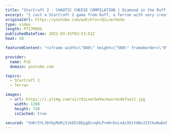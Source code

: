 ```yaml
---
title: "StarCraft 2 - CHAOTIC CHEESE COMPILATION | Diamond in the Ruff #69"
excerpt: "I cast a StarCraft 2 game from Ruff, a Terran with very creative gameplay. How will he ruff up his  opponents? With some delicious cheese  💎 Diamond in the Ruff: https://www.youtube.com/playlist?list=PLFUDU8AOevUfdEq20wYq8Sm9z3sc1yn0l 💎 Follow Ruff: https://www.twitch.tv/ruff_stuff_tv | https://www.youtube.com/ruff_stuff"
originalUrl: https://youtube.com/watch?v=rQiLnerbeVw
type: video
length: PT17M49S
publishedDateTime: 2022-03-31T03:53:51Z
heat: 50

featuredContent: "<iframe width=\"800\" height=\"500\" frameborder=\"0\" src=\"https://www.youtube.com/embed/rQiLnerbeVw\" allow=\"accelerometer; autoplay; encrypted-media; gyroscope; picture-in-picture\" allowfullscreen></iframe>"

provider:
  name: PiG
  domain: youtube.com

topics:
  - StarCraft 2
  - Terran

images:
  - url: https://i.ytimg.com/vi/rQiLnerbeVw/maxresdefault.jpg
    width: 1280
    height: 720
    isCached: true

secured: "VUKr5YL3bYbyMoRjSikEEz8EpgDLnqkLPrm6+DsLnAzIKitUBuJZ2tka6wbxNQG1q7p4PpiFSxmWbYAPHdj8k361/SqD5+AsngdgaYOp/quKJs+ORfVNlBfoxyABpYKlLkuke9kZU+gTyjOTLmL/uzAm4KB/b9DMMA7uLsQ0tmmPEz5hHgbFh1wQ5xMZH5hiqpP9eZjCd4ow1LAbppm0ZQtCIaevcJeTeOAz7/6UxgRs/NGf/ImhZjJOVsDUWDbWNF0B5vzb1Ce6hM/jNiVOepJI+bd84DSA93neyTfFI1lHtc9SuqIoUxIAW4WXw9Axy02rZu+b74UmxxRGJyCFgvda5puf6osHhs2QJrbs8izpW6pK3ASZoUMbgi6U/Qly/o2q17Iiyto+vyqfxNflHH236d9gRcv2kErshl9t4V8=;o6QLAM3x1s1fAi59/RCpKA=="
---
```


